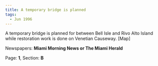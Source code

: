 ```yaml
---  
title: A temporary bridge is planned  
tags:  
  - Jun 1996  
---  
```

  
A temporary bridge is planned for between Bell Isle and Rivo Alto Island while restoration work is done on Venetian Causeway. [Map]  
  
Newspapers: **Miami Morning News or The Miami Herald**  
  
Page: **1**, Section: **B** 
